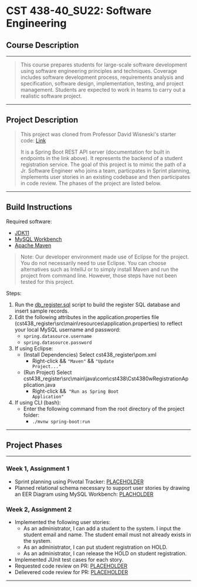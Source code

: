 # CST 438-40_SU22: Software Engineering

## Course Description

---

> This course prepares students for large-scale software development using software engineering principles and techniques. Coverage includes software development process, requirements analysis and specification, software design, implementation, testing, and project management. Students are expected to work in teams to carry out a realistic software project.

---

## Project Description

> This project was cloned from Professor David Wisneski's starter code: [Link](https://github.com/dwisneski/cst438_register_backend/tree/master/cst438_register)
>
> It is a Spring Boot REST API server (documentation for built in endpoints in the link above). It represents the backend of a student registration service. The goal of this project is to mimic the path of a Jr. Software Engineer who joins a team, particpates in Sprint planning, implements user stories in an existing codebase and then participates in code review. The phases of the project are listed below.

---

## Build Instructions

Required software:
- [JDK11](https://www.oracle.com/java/technologies/javase/jdk11-archive-downloads.html)
- [MySQL Workbench](https://dev.mysql.com/downloads/workbench/)
- [Apache Maven](https://maven.apache.org/wrapper/)

> Note: Our developer environment made use of Eclipse for the project. You do not necessarily need to use Eclipse. You
can choose alternatives such as IntelliJ or to simply install Maven and run the project from command line. However, those
steps have not been tested for this project.

Steps:
1. Run the [db_register.sql](https://github.com/raymondshum/CST438-Register-backend-shum/blob/master/cst438_register/src/main/resources/db_register.sql) script to build the register SQL database and insert sample records.
2. Edit the following attributes in the application.properties file (cst438_register\src\main\resources\application.properties) to reflect your local MySQL username and password:
    - <code>spring.datasource.username</code>
    - <code>spring.datasource.password</code>
3. If using Eclipse:
    - (Install Dependencies) Select cst438_register\pom.xml
        - Right-click && <code>"Maven"</code> && <code>"Update Project..."</code>
    - (Run Project) Select cst438_register\src\main\java\com\cst438\Cst4380wRegistrationApplication.java
        - Right-click &&<code> "Run as Spring Boot Application"</code> 
4. If using CLI (bash):
    - Enter the following command from the root directory of the project folder:
        - <code>./mvnw spring-boot:run</code>

---

## Project Phases

---

### Week 1, Assignment 1

- Sprint planning using Pivotal Tracker: [PLACEHOLDER](#)
- Planned relational schema necessary to support user stories by drawing an EER Diagram using MySQL Workbench: [PLACHOLDER](#)

### Week 2, Assignment 2

- Implemented the following user stories:
    - As an administrator, I can add a student to the system.  I input the student email and name.  The student email must not already exists in the system.
    - As an administrator, I can put student registration on HOLD.
    - As an administrator, I can release the HOLD on student registration.
- Implemented JUnit test cases for each story.
- Requested code review on PR: [PLACEHOLDER](#)
- Delievered code review for PR: [PLACEHOLDER](#)

---